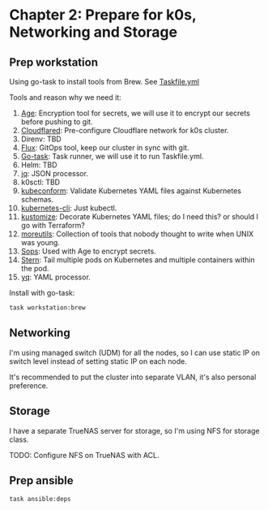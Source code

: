 # Chapter 2: Prepare for k0s, Networking and Storage

## Prep workstation

Using go-task to install tools from Brew. See [Taskfile.yml](../.taskfiles/workstation/Taskfile.yml)

Tools and reason why we need it:

1. [Age](https://github.com/FiloSottile/age): Encryption tool for secrets, we will use it to encrypt our secrets before pushing to git.
2. [Cloudflared](https://github.com/cloudflare/cloudflared): Pre-configure Cloudflare network for k0s cluster.
3. Direnv: TBD
4. [Flux](https://github.com/fluxcd/flux2): GitOps tool, keep our cluster in sync with git.
5. [Go-task](https://github.com/go-task/task): Task runner, we will use it to run Taskfile.yml.
6. Helm: TBD
7. [jq](https://github.com/jqlang/jq): JSON processor.
8. k0sctl: TBD
9. [kubeconform](https://github.com/yannh/kubeconform): Validate Kubernetes YAML files against Kubernetes schemas.
10. [kubernetes-cli](https://kubernetes.io/docs/reference/kubectl): Just kubectl.
11. [kustomize](https://github.com/kubernetes-sigs/kustomize): Decorate Kubernetes YAML files; do I need this? or should I go with Terraform?
12. [moreutils](https://joeyh.name/code/moreutils/): Collection of tools that nobody thought to write when UNIX was young.
13. [Sops](https://github.com/getsops/sops): Used with Age to encrypt secrets.
14. [Stern](https://github.com/stern/stern): Tail multiple pods on Kubernetes and multiple containers within the pod.
15. [yq](https://github.com/mikefarah/yq): YAML processor.

Install with go-task:

```bash
task workstation:brew
```

## Networking

I'm using managed switch (UDM) for all the nodes, so I can use static IP on switch level instead of setting static IP on each node.

It's recommended to put the cluster into separate VLAN, it's also personal preference.

## Storage

I have a separate TrueNAS server for storage, so I'm using NFS for storage class.

TODO: Configure NFS on TrueNAS with ACL.

## Prep ansible

```bash
task ansible:deps
```
